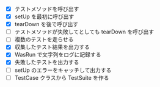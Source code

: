 - [x] テストメソッドを呼び出す
- [x] setUp を最初に呼び出す
- [x] tearDown を後で呼び出す
- [ ] テストメソッドが失敗してとしても tearDown を呼び出す
- [ ] 複数のテストを走らせる
- [x] 収集したテスト結果を出力する
- [x] WasRun で文字列をログに記録する
- [x] 失敗したテストを出力する
- [ ] setUp のエラーをキャッチして出力する
- [ ] TestCase クラスから TestSuite を作る
